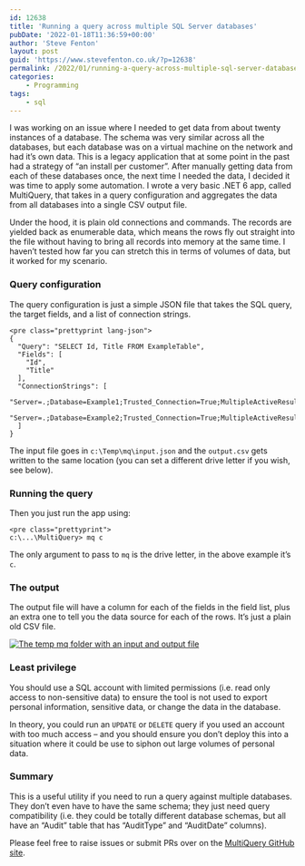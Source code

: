 ```yaml
---
id: 12638
title: 'Running a query across multiple SQL Server databases'
pubDate: '2022-01-18T11:36:59+00:00'
author: 'Steve Fenton'
layout: post
guid: 'https://www.stevefenton.co.uk/?p=12638'
permalink: /2022/01/running-a-query-across-multiple-sql-server-databases/
categories:
    - Programming
tags:
    - sql
---
```


I was working on an issue where I needed to get data from about twenty instances of a database. The schema was very similar across all the databases, but each database was on a virtual machine on the network and had it’s own data. This is a legacy application that at some point in the past had a strategy of “an install per customer”. After manually getting data from each of these databases once, the next time I needed the data, I decided it was time to apply some automation. I wrote a very basic .NET 6 app, called MultiQuery, that takes in a query configuration and aggregates the data from all databases into a single CSV output file.

Under the hood, it is plain old connections and commands. The records are yielded back as enumerable data, which means the rows fly out straight into the file without having to bring all records into memory at the same time. I haven’t tested how far you can stretch this in terms of volumes of data, but it worked for my scenario.

### Query configuration

The query configuration is just a simple JSON file that takes the SQL query, the target fields, and a list of connection strings.

```
<pre class="prettyprint lang-json">
{
  "Query": "SELECT Id, Title FROM ExampleTable",
  "Fields": [
    "Id",
    "Title"
  ],
  "ConnectionStrings": [
    "Server=.;Database=Example1;Trusted_Connection=True;MultipleActiveResultSets=true",
    "Server=.;Database=Example2;Trusted_Connection=True;MultipleActiveResultSets=true"
  ]
}
```

The input file goes in `c:\Temp\mq\input.json` and the `output.csv` gets written to the same location (you can set a different drive letter if you wish, see below).

### Running the query

Then you just run the app using:

```
<pre class="prettyprint">
c:\...\MultiQuery> mq c
```

The only argument to pass to `mq` is the drive letter, in the above example it’s `c`.

### The output

The output file will have a column for each of the fields in the field list, plus an extra one to tell you the data source for each of the rows. It’s just a plain old CSV file.

[![The temp mq folder with an input and output file](https://www.stevefenton.co.uk/wp-content/uploads/2022/01/temp-mq-folder.jpg)](https://www.stevefenton.co.uk/2022/01/running-a-query-across-multiple-sql-server-databases/temp-mq-folder/)

### Least privilege

You should use a SQL account with limited permissions (i.e. read only access to non-sensitive data) to ensure the tool is not used to export personal information, sensitive data, or change the data in the database.

In theory, you could run an `UPDATE` or `DELETE` query if you used an account with too much access – and you should ensure you don’t deploy this into a situation where it could be use to siphon out large volumes of personal data.

### Summary

This is a useful utility if you need to run a query against multiple databases. They don’t even have to have the same schema; they just need query compatibility (i.e. they could be totally different database schemas, but all have an “Audit” table that has “AuditType” and “AuditDate” columns).

Please feel free to raise issues or submit PRs over on the [MultiQuery GitHub site](https://github.com/Steve-Fenton/MultiQuery).